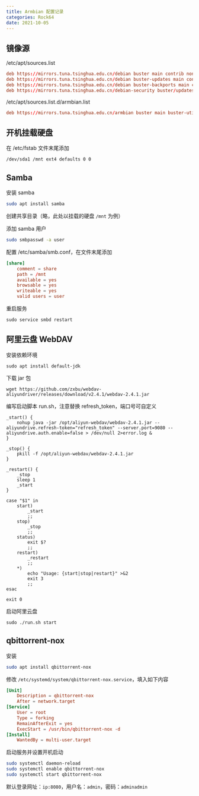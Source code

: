 ```yaml
---
title: Armbian 配置记录
categories: Rock64
date: 2021-10-05
---
```


<!--more-->

## 镜像源

/etc/apt/sources.list

```conf
deb https://mirrors.tuna.tsinghua.edu.cn/debian buster main contrib non-free
deb https://mirrors.tuna.tsinghua.edu.cn/debian buster-updates main contrib non-free
deb https://mirrors.tuna.tsinghua.edu.cn/debian buster-backports main contrib non-free
deb https://mirrors.tuna.tsinghua.edu.cn/debian-security buster/updates main contrib non-free
```

/etc/apt/sources.list.d/armbian.list

```conf
deb https://mirrors.tuna.tsinghua.edu.cn/armbian buster main buster-utils buster-desktop
```

## 开机挂载硬盘

在 /etc/fstab 文件末尾添加

```shell
/dev/sda1 /mnt ext4 defaults 0 0
```

## Samba

安装 samba

```sh
sudo apt install samba
```

创建共享目录（略，此处以挂载的硬盘 `/mnt` 为例）

添加 samba 用户

```bash
sudo smbpasswd -a user
```

配置 /etc/samba/smb.conf，在文件末尾添加

```conf
[share]
    comment = share
    path = /mnt
    available = yes
    browsable = yes
    writeable = yes
    valid users = user
```

重启服务

```shell
sudo service smbd restart
```

## 阿里云盘 WebDAV

安装依赖环境

```shell
sudo apt install default-jdk
```

下载 jar 包

```shell
wget https://github.com/zxbu/webdav-aliyundriver/releases/download/v2.4.1/webdav-2.4.1.jar
```

编写启动脚本 run.sh，注意替换 refresh_token，端口号可自定义

```shell
_start() {
    nohup java -jar /opt/aliyun-webdav/webdav-2.4.1.jar --aliyundrive.refresh-token="refresh_token" --server.port=9080 --aliyundrive.auth.enable=false > /dev/null 2>error.log &
}

_stop() {
    pkill -f /opt/aliyun-webdav/webdav-2.4.1.jar
}

_restart() {
    _stop
    sleep 1
    _start
}

case "$1" in
    start)
        _start
        ;;
    stop)
        _stop
        ;;
    status)
        exit $?
        ;;
    restart)
        _restart
        ;;
    *)
        echo "Usage: {start|stop|restart}" >&2
        exit 3
        ;;
esac

exit 0
```

启动阿里云盘

```shell
sudo ./run.sh start
```

## qbittorrent-nox

安装

```sh
sudo apt install qbittorrent-nox
```

修改 `/etc/systemd/system/qbittorrent-nox.service`，填入如下内容

```conf
[Unit]
    Description = qbittorrent-nox
    After = network.target
[Service]
    User = root
    Type = forking
    RemainAfterExit = yes
    ExecStart = /usr/bin/qbittorrent-nox -d
[Install]
    WantedBy = multi-user.target
```

启动服务并设置开机启动

```sh
sudo systemctl daemon-reload
sudo systemctl enable qbittorrent-nox
sudo systemctl start qbittorrent-nox
```

默认登录网址：`ip:8080`，用户名：`admin`，密码：`adminadmin`